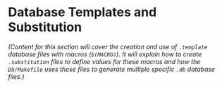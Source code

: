 # Database Templates and Substitution

*(Content for this section will cover the creation and use of `.template` database files with macros (`$(MACRO)`). It will explain how to create `.substitution` files to define values for these macros and how the `Db/Makefile` uses these files to generate multiple specific `.db` database files.)*
